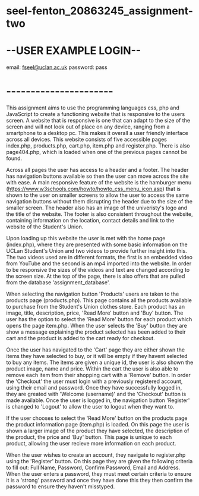 # seel-fenton_20863245_assignment-two

# --USER EXAMPLE LOGIN-- #
email: fseel@uclan.ac.uk
password: pass
# ---------------------- #

This assignment aims to use the programming languages css, php and JavaScript to create a functioning website that is responsive to the users screen. A website that is responsive is one that can adapt to the size of the screen and will not look out of place on any device, ranging from a smartphone to a desktop pc. This makes it overall a user friendly interface across all devices. This website consists of five accessible pages index.php, products.php, cart.php, item.php and register.php. There is also page404.php, which is loaded when one of the previous pages cannot be found.

Across all pages the user has access to a header and a footer. The header has navigation buttons available so then the user can move across the site with ease. A main responsive feature of the website is the hamburger menu (https://www.w3schools.com/howto/howto_css_menu_icon.asp) that is shown to the user on smaller screens to allow the user to access the same navigation buttons without them disrupting the header due to the size of the smaller screen. The header also has an image of the univeristy's logo and the title of the website. The footer is also consistent throughout the website, containing information on the location, contact details and link to the website of the Student's Union.

Upon loading up this website the user is met with the home page (index.php), where they are presented with some basic information on the UCLan Student's Union and two videos to provide further insight into this. The two videos used are in different formats, the first is an embedded video from YouTube and the second is an mp4 imported into the website. In order to be responsive the sizes of the videos and text are changed according to the screen size.
At the top of the page, there is also offers that are pulled from the database 'assignment_database'.

When selecting the navigation button 'Products' users are taken to the products page (products.php). This page contains all the products available to purchase from the Student's Union clothes store. Each product has an image, title, description, price, 'Read More' button and 'Buy' button. The user has the option to select the 'Read More' button for each product which opens the page item.php. When the user selects the 'Buy' button they are show a message explaining the product selected has been added to their cart and the product is added to the cart ready for checkout.

Once the user has navigated to the 'Cart' page they are either shown the items they have selected to buy, or it will be empty if they havent selected to buy any items. The items are given a unique id, the user is also shown the product image, name and price. Within the cart the user is also able to remove each item from their shopping cart with a 'Remove' button. In order the 'Checkout' the user must login with a previously registered account, using their email and password. Once they have successfully logged in, they are greated with 'Welcome (username)' and the 'Checkout' button is made available. Once the user is logged in, the navigation button 'Register' is changed to 'Logout' to allow the user to logout when they want to.

If the user chooses to select the 'Read More' button on the products page the product information page (item.php) is loaded. On this page the user is shown a larger image of the product they have selected, the description of the product, the price and 'Buy' button. This page is unique to each product, allowing the user recieve more information on each product.

When the user wishes to create an account, they navigate to register.php using the 'Register' button. On this page they are given the following criteria to fill out: Full Name, Password, Confirm Password, Email and Address. When the user enters a password, they must meet certain criteria to ensure it is a 'strong' password and once they have done this they then confirm the password to ensure they haven't misstyped.